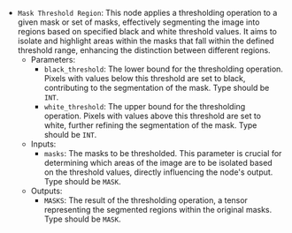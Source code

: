 - `Mask Threshold Region`: This node applies a thresholding operation to a given mask or set of masks, effectively segmenting the image into regions based on specified black and white threshold values. It aims to isolate and highlight areas within the masks that fall within the defined threshold range, enhancing the distinction between different regions.
    - Parameters:
        - `black_threshold`: The lower bound for the thresholding operation. Pixels with values below this threshold are set to black, contributing to the segmentation of the mask. Type should be `INT`.
        - `white_threshold`: The upper bound for the thresholding operation. Pixels with values above this threshold are set to white, further refining the segmentation of the mask. Type should be `INT`.
    - Inputs:
        - `masks`: The masks to be thresholded. This parameter is crucial for determining which areas of the image are to be isolated based on the threshold values, directly influencing the node's output. Type should be `MASK`.
    - Outputs:
        - `MASKS`: The result of the thresholding operation, a tensor representing the segmented regions within the original masks. Type should be `MASK`.
